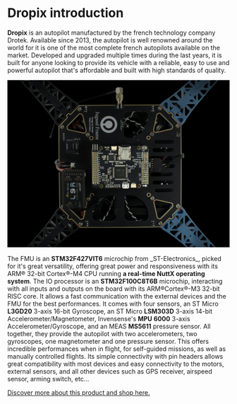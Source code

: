 # Dropix introduction

**Dropix** is an autopilot manufactured by the french technology company Drotek. Available since 2013, the autopilot is well renowned around the world for it is one of the most complete french autopilots available on the market. Developed and upgraded multiple times during the last years, it is built for anyone looking to provide its vehicle with a reliable, easy to use and powerful autopilot that's affordable and built with high standards of quality.

![](../.gitbook/assets/drotek-dropix.jpg)

The FMU is an **STM32F427VIT6** microchip from \_ST-Electronics\_, picked for it's great versatility, offering great power and responsiveness with its ARM® 32-bit Cortex®-M4 CPU running **a real-time NuttX operating system**. The IO processor is an **STM32F100C8T6B** microchip, interacting with all inputs and outputs on the board with its ARM®Cortex®-M3 32-bit RISC core. It allows a fast communication with the external devices and the FMU for the best performances. It comes with four sensors, an ST Micro **L3GD20** 3-axis 16-bit Gyroscope, an ST Micro **LSM303D** 3-axis 14-bit Accelerometer/Magnetometer, Invensense's **MPU 6000** 3-axis Accelerometer/Gyroscope, and an MEAS **MS5611** pressure sensor. All together, they provide the autopilot with two accelerometers, two gyroscopes, one magnetometer and one pressure sensor. This offers incredible performances when in flight, for self-guided missions, as well as manually controlled flights. Its simple connectivity with pin headers allows great compatibility with most devices and easy connectivity to the motors, external sensors, and all other devices such as GPS receiver, airspeed sensor, arming switch, etc...

[Discover more about this product and shop here.](https://store.drotek.com/dropix)

